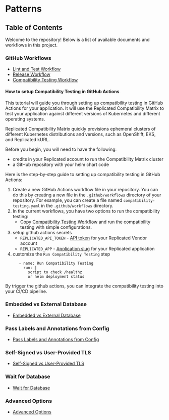 # Patterns

## Table of Contents

Welcome to the repository! Below is a list of available documents and workflows in this project.

### GitHub Workflows

- [Lint and Test Workflow](github-workflows/lint-test.yaml)
- [Release Workflow](github-workflows/release.yml)
- [Compatibility Testing Workflow](github-workflows/compatibility-testing-example.yaml)

#### How to setup Compatibility Testing in GitHub Actions

This tutorial will guide you through setting up compatibility testing in GitHub Actions for your application. It will use the Replicated Compatibility Matrix to test your application against different versions of Kubernetes and different operating systems.

Replicated Compatibility Matrix quickly provisions ephemeral clusters of different Kubernetes distributions and versions, such as OpenShift, EKS, and Replicated kURL.

Before you begin, you will need to have the following:
- credits in your Replicated account to run the Compatibility Matrix cluster
- a GitHub repository with your helm chart code

Here is the step-by-step guide to setting up compatibility testing in GitHub Actions:

1. Create a new GitHub Actions workflow file in your repository. You can do this by creating a new file in the `.github/workflows` directory of your repository. For example, you can create a file named `compatibility-testing.yaml` in the `.github/workflows` directory.
2. In the current workflows, you have two options to run the compatibility testing:
    - Copy [Compatibility Testing Workflow](github-workflows/compatibility-testing-example.yaml) and run the compatibility testing with simple configurations.
3. setup github actions secrets
    - `REPLICATED_API_TOKEN` - [API token](https://docs.replicated.com/reference/replicated-cli-installing#replicated_api_token) for your Replicated Vendor account
    - `REPLICATED_APP` - [Application slug](https://docs.replicated.com/reference/replicated-cli-installing#replicated_app) for your Replicated application
4. customize the `Run Compatibility Testing` step 
```
      - name: Run Compatibility Testing
        run: |
          script to check /healthz 
          or helm deployment status
```

By trigger the github actions, you can integrate the compatibility testing into your CI/CD pipeline.


### Embedded vs External Database

- [Embedded vs External Database](embedded-vs-external-database/README.md)

### Pass Labels and Annotations from Config

- [Pass Labels and Annotations from Config](pass-labels-annotations-from-config/README.md)

### Self-Signed vs User-Provided TLS

- [Self-Signed vs User-Provided TLS](self-signed-vs-user-provided-tls/README.md)

### Wait for Database

- [Wait for Database](wait-for-database/README.md)

### Advanced Options

- [Advanced Options](advanced-options/README.md)
